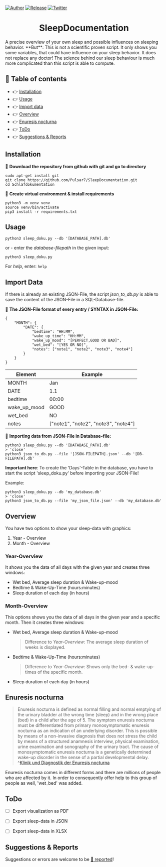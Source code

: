 [![Author](https://img.shields.io/badge/author-Pulsar7-lightgrey.svg?colorB=9900cc&style=flat-square)](https://github.com/Pulsar7)
[![Release](https://img.shields.io/github/release/dmhendricks/file-icon-vectors.svg?style=flat-square)](https://github.com/Pulsar7/SleepDocumentation/releases)
[![Twitter](https://img.shields.io/twitter/url/https/github.com/dmhendricks/file-icon-vectors.svg?style=social)](https://twitter.com/SevenPulsar)

<div style="text-align: center;">
    <h1>SleepDocumentation</h1>
</div>
A precise overview of your own sleep and possible influences on sleeping behavior. 
**But**: This is not a scientific proven script. It only shows you some variables, that could have influence on your sleep behavior. It does not replace any doctor! The science behind our sleep behaviour is much more complicated than this script is able to compute.

## :pushpin: Table of contents

* :point_right: [Installation](#installation)
* :point_right: [Usage](#usage)
* :point_right: [Import data](#import-data)
* :point_right: [Overview](#overview)
* :point_right: [Enuresis nocturna](#enuresis-nocturna)
* :point_right: [ToDo](#ToDo)
* :point_right: [Suggestions & Reports](#suggestions--reports)

## Installation

:small_orange_diamond: **Download the repository from github with git and go to directory**
 
    sudo apt-get install git
    git clone https://github.com/Pulsar7/SleepDocumentation.git
    cd Schlafdokumentation

:small_orange_diamond: **Create virtual environment & install requirements**

    python3 -m venv venv
    source venv/bin/activate
    pip3 install -r requirements.txt
    

## Usage

    python3 sleep_doku.py --db '[DATABASE_PATH].db'

or - enter the *database-filepath* in the given input:

    python3 sleep_doku.py 

For *help*, enter: `help`


## Import Data
If there is already an existing JSON-File, the script *json_to_db.py* is able to save the content of the JSON-File
in a SQL-Database-file.

:small_orange_diamond: **The JSON-File format of every entry / SYNTAX in JSON-File:**

    {
        "MONTH": {
            "DATE": {
                "bedtime": "HH:MM",
                "wake_up_time": "HH:MM",
                "wake_up_mood": "[PERFECT,GOOD OR BAD]",
                "wet_bed": "[YES OR NO]",
                "notes": ["note1", "note2", "note3", "note4"]
            }
        }
    }

|Element|Example|
|---|---|
|MONTH|Jan|
|DATE|1.1|
|bedtime|00:00|
|wake_up_mood|GOOD|
|wet_bed|NO|
|notes|["note1", "note2", "note3", "note4"]|

:small_orange_diamond: **Importing data from JSON-File in Database-file:**

    python3 sleep_doku.py --db '[DATABASE_PATH].db'
    > 'close'
    python3 json_to_db.py --file '[JSON-FILEPATH].json' --db '[DB-FILEPATH].db'


**Important here**: To create the 'Days'-Table in the database, you have to start the script 'sleep_doku.py' before importing your JSON-File!

Example:

    python3 sleep_doku.py --db 'my_database.db'
    > 'close'
    python3 json_to_db.py --file 'my_json_file.json' --db 'my_database.db'


## Overview
You have two options to show your sleep-data with graphics:

1. Year - Overview
2. Month - Overview


### Year-Overview
It shows you the data of all days with the given year and creates three windows: 
    
* Wet bed, Average sleep duration & Wake-up-mood
* Bedtime & Wake-Up-Time (hours:minutes)
* Sleep duration of each day (in hours)


### Month-Overview
This options shows you the data of all days in the given year and a specific month. Then it creates three windows:

* Wet bed, Average sleep duration & Wake-up-mood
    > Difference to *Year-Overview*: The average sleep duration of weeks is displayed.

* Bedtime & Wake-Up-Time (hours:minutes)
    > Difference to *Year-Overview*: Shows only the bed- & wake-up-times of the specific month.

* Sleep duration of each day (in hours)


## Enuresis nocturna

> Enuresis nocturna is defined as normal filling and normal emptying of the urinary bladder at the wrong time (sleep) and in the wrong place (bed) in a child after the age of 5. The symptom enuresis nocturna must be differentiated from primary monosymptomatic enuresis nocturna as an indication of an underlying disorder. This is possible by means of a non-invasive diagnosis that does not stress the child by means of a structured anamnesis interview, physical examination, urine examination and sonography of the urinary tract. The cause of monosymptomatic enuresis nocturna is a genetically determined wake-up disorder in the sense of a partial developmental delay. ^[Klinik und Diagnostik der Enuresis nocturna](https://link.springer.com/article/10.1007/s00112-003-0783-1)

Enuresis nocturna comes in different forms and there are millions of people who are affected by it.
In order to consequently offer help to this group of people as well, 'wet_bed' was added. 


## ToDo
- [ ] Export visualization as PDF
- [ ] Export sleep-data in JSON
- [ ] Export sleep-data in XLSX


## Suggestions & Reports

Suggestions or errors are welcome to be [:link: reported](https://github.com/Pulsar7/SleepDocumentation/issues)!
